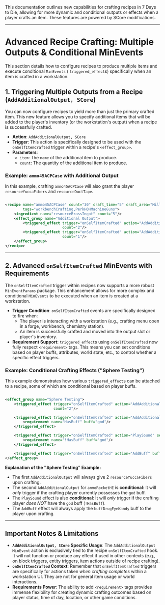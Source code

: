 This documentation outlines new capabilities for crafting recipes in 7 Days to Die, allowing for more dynamic and
conditional outputs or effects when a player crafts an item. These features are powered by SCore modifications.

-----

# Advanced Recipe Crafting: Multiple Outputs & Conditional MinEvents

This section details how to configure recipes to produce multiple items and execute conditional `MinEvents` (
`triggered_effect`s) specifically when an item is crafted in a workstation.

## 1\. Triggering Multiple Outputs from a Recipe (`AddAdditionalOutput, SCore`)

You can now configure recipes to yield more than just the primary crafted item. This new feature allows you to specify
additional items that will be added to the player's inventory (or the workstation's output) when a recipe is
successfully crafted.

* **Action**: `AddAdditionalOutput, SCore`
* **Trigger**: This action is specifically designed to be used with the `onSelfItemCrafted` trigger within a recipe's
  `<effect_group>`.
* **Parameters**:
    * `item`: The `name` of the additional item to produce.
    * `count`: The quantity of the additional item to produce.

### Example: `ammo45ACPCase` with Additional Output

In this example, crafting `ammo45ACPCase` will also grant the player `resourceYuccaFibers` and `resourceDuctTape`.

```xml

<recipe name="ammo45ACPCase" count="30" craft_time="5" craft_area="MillingMachine"
        tags="workbenchCrafting,PerkHOHMachineGuns">
    <ingredient name="resourceBrassIngot" count="5"/>
    <effect_group name="Additional Output">
        <triggered_effect trigger="onSelfItemCrafted" action="AddAdditionalOutput, SCore" item="resourceYuccaFibers"
                          count="2"/>
        <triggered_effect trigger="onSelfItemCrafted" action="AddAdditionalOutput, SCore" item="resourceDuctTape"
                          count="1"/>
    </effect_group>
</recipe>
```

-----

## 2\. Advanced `onSelfItemCrafted` MinEvents with Requirements

The `onSelfItemCrafted` trigger within recipes now supports a more robust `MinEventParams` package. This enhancement
allows for more complex and conditional `MinEvents` to be executed when an item is created at a workstation.

* **Trigger Condition**: `onSelfItemCrafted` events are specifically designed to fire when:
    * The player is interacting with a workstation (e.g., crafting menu open in a forge, workbench, chemistry station).
    * An item is successfully crafted and moved into the output slot or player's inventory.
* **Requirement Support**: `triggered_effect`s using `onSelfItemCrafted` now fully respect `<requirement>` tags. This
  means you can set conditions based on player buffs, attributes, world state, etc., to control whether a specific
  effect triggers.

### Example: Conditional Crafting Effects ("Sphere Testing")

This example demonstrates how various `triggered_effect`s can be attached to a recipe, some of which are conditional
based on player buffs.

```xml

<effect_group name="Sphere Testing">
    <triggered_effect trigger="onSelfItemCrafted" action="AddAdditionalOutput, SCore" item="resourceYuccaFibers"
                      count="2"/>

    <triggered_effect trigger="onSelfItemCrafted" action="AddAdditionalOutput, SCore" item="ammoRocketHE" count="2">
        <requirement name="HasBuff" buff="god"/>
    </triggered_effect>

    <triggered_effect trigger="onSelfItemCrafted" action="PlaySound" sound="player#painsm">
        <requirement name="!HasBuff" buff="god"/>
    </triggered_effect>

    <triggered_effect trigger="onSelfItemCrafted" action="AddBuff" buff="buffDrugEyeKandy"/>
</effect_group>
```

**Explanation of the "Sphere Testing" Example:**

* The first `AddAdditionalOutput` will always give 2 `resourceYuccaFibers` upon crafting.
* The second `AddAdditionalOutput` for `ammoRocketHE` is **conditional**: It will *only* trigger if the crafting player
  currently possesses the `god` buff.
* The `PlaySound` effect is also **conditional**: It will *only* trigger if the crafting player *does NOT* have the
  `god` buff (`!HasBuff`).
* The `AddBuff` effect will always apply the `buffDrugEyeKandy` buff to the player upon crafting.

-----

## Important Notes & Limitations

* **`AddAdditionalOutput, SCore` Specific Usage**: The `AddAdditionalOutput` `MinEvent` action is exclusively tied to
  the recipe `onSelfItemCrafted` hook. It will not function or produce any effect if used in other contexts (e.g., on
  block triggers, entity triggers, item actions outside of recipe crafting).
* **`onSelfItemCrafted` Context**: Remember that `onSelfItemCrafted` triggers are specifically for actions taken *when
  crafting completes* within a workstation UI. They are not for general item usage or world interactions.
* **Requirements Power**: The ability to add `<requirement>` tags provides immense flexibility for creating dynamic
  crafting outcomes based on player status, time of day, location, or other game conditions.